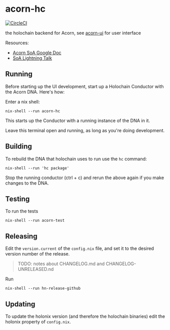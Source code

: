 # acorn-hc

[![CircleCI](https://circleci.com/gh/h-be/acorn-hc.svg?style=svg)](https://circleci.com/gh/h-be/acorn-hc)

the holochain backend for Acorn, see [acorn-ui](https://github.com/h-be/acorn-ui) for user interface

Resources:

- [Acorn SoA Google Doc](https://docs.google.com/document/d/1VTne9BmrQgAgUV873pVm1yP2l--IMEGawfqnf5tpBaQ)
- [SoA Lightning Talk](https://www.youtube.com/embed/-z47R9wN5SQ?start=53&end=650&autoplay=1)

## Running

Before starting up the UI development, start up a Holochain Conductor with the Acorn DNA. Here's how:

Enter a nix shell:

```
nix-shell --run acorn-hc
```

This starts up the Conductor with a running instance of the DNA in it.

Leave this terminal open and running, as long as you're doing development.

## Building

To rebuild the DNA that holochain uses to run use the `hc` command:

```
nix-shell --run 'hc package'
```

Stop the running conductor (ctrl + c) and rerun the above again if you make changes to the DNA.

## Testing

To run the tests

```
nix-shell --run acorn-test
```

## Releasing

Edit the `version.current` of the `config.nix` file, and set it to the desired version number of the release.

> TODO: notes about CHANGELOG.md and CHANGELOG-UNRELEASED.nd

Run

```
nix-shell --run hn-release-github
```

## Updating

To update the holonix version (and therefore the holochain binaries) edit the holonix property of `config.nix`.
